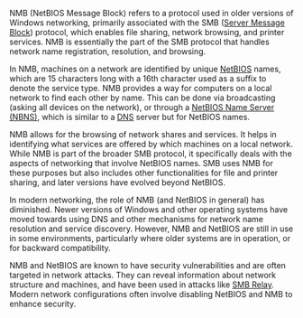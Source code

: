 NMB (NetBIOS Message Block) refers to a protocol used in older versions of Windows networking, primarily associated with the SMB ([Server Message Block](../protocols/smb.md)) protocol, which enables file sharing, network browsing, and printer services. NMB is essentially the part of the SMB protocol that handles network name registration, resolution, and browsing.

In NMB, machines on a network are identified by unique [NetBIOS](../protocols/netbios.md) names, which are 15 characters long with a 16th character used as a suffix to denote the service type. NMB provides a way for computers on a local network to find each other by name. This can be done via broadcasting (asking all devices on the network), or through a [NetBIOS Name Server (NBNS)](../protocols/nbns.md), which is similar to a [DNS](../networking/dns.md) server but for NetBIOS names.

NMB allows for the browsing of network shares and services. It helps in identifying what services are offered by which machines on a local network. While NMB is part of the broader SMB protocol, it specifically deals with the aspects of networking that involve NetBIOS names. SMB uses NMB for these purposes but also includes other functionalities for file and printer sharing, and later versions have evolved beyond NetBIOS.

In modern networking, the role of NMB (and NetBIOS in general) has diminished. Newer versions of Windows and other operating systems have moved towards using DNS and other mechanisms for network name resolution and service discovery. However, NMB and NetBIOS are still in use in some environments, particularly where older systems are in operation, or for backward compatibility.

NMB and NetBIOS are known to have security vulnerabilities and are often targeted in network attacks. They can reveal information about network structure and machines, and have been used in attacks like [SMB Relay](../activedirectory/smbrelay.md). Modern network configurations often involve disabling NetBIOS and NMB to enhance security.